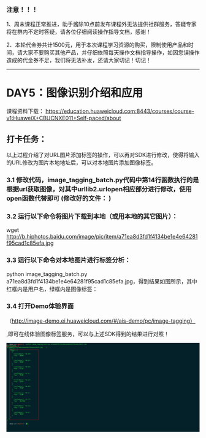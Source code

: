 ###  注意！！！
1、周末课程正常推进，助手酱除10点前发布课程外无法提供社群服务，答疑专家将在群内不定时答疑，请各位仔细阅读操作指导文档，感谢！

2、本轮代金券共计1500元，用于本次课程学习资源的购买，限制使用产品和时间，请大家不要购买其他产品，并仔细依照每天操作文档指导操作，如因您误操作造成的代金券不足，我们将无法补发，还请大家切记！切记！

------------------


# DAY5：图像识别介绍和应用

课程资料下载：
https://education.huaweicloud.com:8443/courses/course-v1:HuaweiX+CBUCNXE011+Self-paced/about

## 打卡任务：  

以上过程介绍了对URL图片添加标签的操作，可以再对SDK进行修改，使得将输入的URL修改为图片本地地址后，可以对本地图片添加图像标签。

### 3.1 修改代码，image_tagging_batch.py代码中第14行函数执行的是根据url获取图像，对其中urllib2.urlopen相应部分进行修改，使用open函数代替即可 (修改好的文件： )

### 3.2 运行以下命令将图片下载到本地（或用本地的其它图片）：
wget http://b.hiphotos.baidu.com/image/pic/item/a71ea8d3fd1f4134be1e4e64281f95cad1c85efa.jpg

### 3.3 运行以下命令对本地图片进行标签分析：
python image_tagging_batch.py a71ea8d3fd1f4134be1e4e64281f95cad1c85efa.jpg，得到结果如图所示，其中红框内是用户名，绿框内是图像标签：

### 3.4 打开Demo体验界面   

（http://image-demo.ei.huaweicloud.com/#/ais-demo/pc/image-tagging）

,即可在线体验图像标签服务，可以与上述SDK得到的结果进行对照！


![](https://raw.githubusercontent.com/latermonk/AI_21DAY/master/05/PNG/DAY05.jpg)

